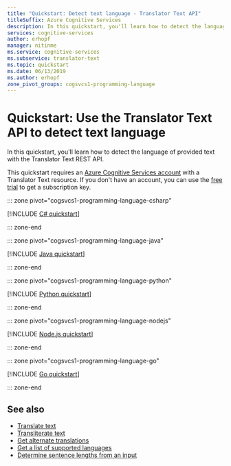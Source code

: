 ```yaml
---
title: "Quickstart: Detect text language - Translator Text API"
titleSuffix: Azure Cognitive Services
description: In this quickstart, you'll learn how to detect the language of provided text using .NET Core and the Translator Text REST API.
services: cognitive-services
author: erhopf
manager: nitinme
ms.service: cognitive-services
ms.subservice: translator-text
ms.topic: quickstart
ms.date: 06/13/2019
ms.author: erhopf
zone_pivot_groups: cogsvcs1-programming-language
---
```


# Quickstart: Use the Translator Text API to detect text language

In this quickstart, you'll learn how to detect the language of provided text with the Translator Text REST API.

This quickstart requires an [Azure Cognitive Services account](https://docs.microsoft.com/azure/cognitive-services/cognitive-services-apis-create-account) with a Translator Text resource. If you don't have an account, you can use the [free trial](https://azure.microsoft.com/try/cognitive-services/) to get a subscription key.

::: zone pivot="cogsvcs1-programming-language-csharp"

[!INCLUDE [C# quickstart](includes/detect-csharp.md)]

::: zone-end

::: zone pivot="cogsvcs1-programming-language-java"

[!INCLUDE [Java quickstart](includes/detect-java.md)]

::: zone-end

::: zone pivot="cogsvcs1-programming-language-python"

[!INCLUDE [Python quickstart](includes/detect-python.md)]

::: zone-end

::: zone pivot="cogsvcs1-programming-language-nodejs"

[!INCLUDE [Node.js quickstart](includes/detect-nodejs.md)]

::: zone-end

::: zone pivot="cogsvcs1-programming-language-go"

[!INCLUDE [Go quickstart](includes/detect-go.md)]

::: zone-end

## See also

* [Translate text](quickstart-csharp-translate.md)
* [Transliterate text](quickstart-csharp-transliterate.md)
* [Get alternate translations](quickstart-csharp-dictionary.md)
* [Get a list of supported languages](quickstart-csharp-languages.md)
* [Determine sentence lengths from an input](quickstart-csharp-sentences.md)
